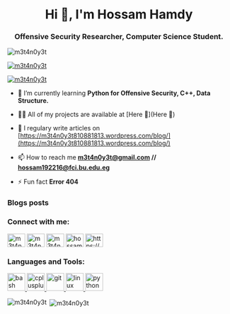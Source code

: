<h1 align="center">Hi 👋, I'm Hossam Hamdy</h1>
<h3 align="center">Offensive Security Researcher, Computer Science Student.</h3>

<p align="left"> <img src="https://komarev.com/ghpvc/?username=m3t4n0y3t&label=Profile%20views&color=0e75b6&style=flat" alt="m3t4n0y3t" /> </p>

<p align="left"> <a href="https://github.com/ryo-ma/github-profile-trophy"><img src="https://github-profile-trophy.vercel.app/?username=m3t4n0y3t" alt="m3t4n0y3t" /></a> </p>

<p align="left"> <a href="https://twitter.com/m3t4n0y3t" target="blank"><img src="https://img.shields.io/twitter/follow/m3t4n0y3t?logo=twitter&style=for-the-badge" alt="m3t4n0y3t" /></a> </p>

- 🌱 I’m currently learning **Python for Offensive Security, C++, Data Structure.**

- 👨‍💻 All of my projects are available at [Here 🙂](Here 🙂)

- 📝 I regulary write articles on [https://m3t4n0y3t810881813.wordpress.com/blog/](https://m3t4n0y3t810881813.wordpress.com/blog/)

- 📫 How to reach me **m3t4n0y3t@gmail.com // hossam192216@fci.bu.edu.eg**

- ⚡ Fun fact **Error 404**

### Blogs posts
<!-- BLOG-POST-LIST:START -->
<!-- BLOG-POST-LIST:END -->

<h3 align="left">Connect with me:</h3>
<p align="left">
<a href="https://twitter.com/m3t4n0y3t" target="blank"><img align="center" src="https://cdn.jsdelivr.net/npm/simple-icons@3.0.1/icons/twitter.svg" alt="m3t4n0y3t" height="30" width="40" /></a>
<a href="https://linkedin.com/in/m3t4n0y3t" target="blank"><img align="center" src="https://cdn.jsdelivr.net/npm/simple-icons@3.0.1/icons/linkedin.svg" alt="m3t4n0y3t" height="30" width="40" /></a>
<a href="https://fb.com/m3t4n00y3t" target="blank"><img align="center" src="https://cdn.jsdelivr.net/npm/simple-icons@3.0.1/icons/facebook.svg" alt="m3t4n00y3t" height="30" width="40" /></a>
<a href="https://www.hackerrank.com/hossam_hamdy" target="blank"><img align="center" src="https://cdn.jsdelivr.net/npm/simple-icons@3.0.1/icons/hackerrank.svg" alt="hossam_hamdy" height="30" width="40" /></a>
<a href="/https://m3t4n0y3t810881813.wordpress.com/blog/" target="blank"><img align="center" src="https://cdn.jsdelivr.net/npm/simple-icons@3.0.1/icons/rss.svg" alt="https://m3t4n0y3t810881813.wordpress.com/blog/" height="30" width="40" /></a>
</p>

<h3 align="left">Languages and Tools:</h3>
<p align="left"> <a href="https://www.gnu.org/software/bash/" target="_blank"> <img src="https://www.vectorlogo.zone/logos/gnu_bash/gnu_bash-icon.svg" alt="bash" width="40" height="40"/> </a> <a href="https://www.w3schools.com/cpp/" target="_blank"> <img src="https://devicons.github.io/devicon/devicon.git/icons/cplusplus/cplusplus-original.svg" alt="cplusplus" width="40" height="40"/> </a> <a href="https://git-scm.com/" target="_blank"> <img src="https://www.vectorlogo.zone/logos/git-scm/git-scm-icon.svg" alt="git" width="40" height="40"/> </a> <a href="https://www.linux.org/" target="_blank"> <img src="https://devicons.github.io/devicon/devicon.git/icons/linux/linux-original.svg" alt="linux" width="40" height="40"/> </a> <a href="https://www.python.org" target="_blank"> <img src="https://devicons.github.io/devicon/devicon.git/icons/python/python-original.svg" alt="python" width="40" height="40"/> </a> </p>

<p><img align="left" src="https://github-readme-stats.vercel.app/api/top-langs?username=m3t4n0y3t&show_icons=true&locale=en&layout=compact" alt="m3t4n0y3t" /></p>

<p>&nbsp;<img align="center" src="https://github-readme-stats.vercel.app/api?username=m3t4n0y3t&show_icons=true&locale=en" alt="m3t4n0y3t" /></p>
